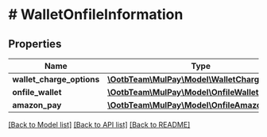 # # WalletOnfileInformation

## Properties

Name | Type | Description | Notes
------------ | ------------- | ------------- | -------------
**wallet_charge_options** | [**\OotbTeam\MulPay\Model\WalletChargeOptions**](WalletChargeOptions.md) |  |
**onfile_wallet** | [**\OotbTeam\MulPay\Model\OnfileWallet**](OnfileWallet.md) |  |
**amazon_pay** | [**\OotbTeam\MulPay\Model\OnfileAmazonPay**](OnfileAmazonPay.md) |  | [optional]

[[Back to Model list]](../../README.md#models) [[Back to API list]](../../README.md#endpoints) [[Back to README]](../../README.md)
